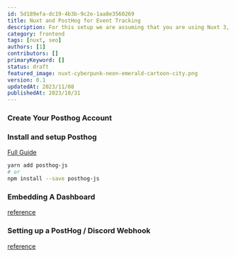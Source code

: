 ```yaml
---
id: 5d189efa-dc19-4b3b-9c2e-1aa8e3560269
title: Nuxt and PostHog for Event Tracking
description: For this setup we are assuming that you are using Nuxt 3, Typescript and supabase-js.
category: frontend
tags: [nuxt, seo]
authors: [1]
contributors: []
primaryKeyword: []
status: draft
featured_image: nuxt-cyberpunk-neon-emerald-cartoon-city.png
version: 0.1
updatedAt: 2023/11/08
publishedAt: 2023/10/31
---
```


### Create Your Posthog Account

### Install and setup Posthog

[Full Guide](https://posthog.com/docs/libraries/nuxt-js)

```bash
yarn add posthog-js
# or
npm install --save posthog-js
```

### Embedding A Dashboard

[reference](https://posthog.com/tutorials/how-to-embed-shared-dashboard)

### Setting up a PostHog / Discord Webhook

[reference](https://posthog.com/docs/webhooks/discord)
